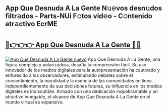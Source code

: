 ## App Que Desnuda A La Gente N𝚞𝚎vos desn𝚞dos filtr𝚊dos - Parts-NUi F𝚘tos vid𝚎o - C𝚘ntenido atr𝚊ctivo EcrME

# <h2><a href="http://mbay2r.tromn.icu/?c=App+Que+Desnuda+A+La+Gente">🔗👉👉👉 App Que Desnuda A La Gente 🔗🔗</a></h2>

[![App Que Desnuda A La Gente nuevo](https://i.imgur.com/pEAQMta.gif)](http://mbay2r.tromn.icu/?c=App+Que+Desnuda+A+La+Gente)
App Que Desnuda A La Gente, una figura compleja y polarizadora, desafía la comprensión fácil. Su uso innovador de los medios digitales para la autopresentación ha cautivado y enfurecido a los observadores, estimulando debates sobre el consentimiento, la moralidad y la esencia de las comunidades en línea. Independientemente de sus decisiones futuras, su influencia en los medios digitales es indiscutible. Armado con una dedicación inquebrantable y un atractivo innegable, el alcance de App Que Desnuda A La Gente en el mundo virtual es expansivo.
